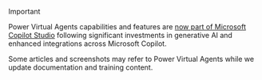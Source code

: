 > [!IMPORTANT]
> Power Virtual Agents capabilities and features are [now part of Microsoft Copilot Studio](https://aka.ms/MCSblog2) following significant investments in generative AI and enhanced integrations across Microsoft Copilot.
> 
> Some articles and screenshots may refer to Power Virtual Agents while we update documentation and training content.